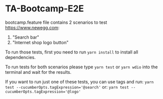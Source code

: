 # TA-Bootcamp-E2E

bootcamp.feature file contains 2 scenarios to test <https://www.newegg.com>:
1. "Search bar"
2. "Internet shop logo button"

To run those tests, first you need to run `yarn install` to install all dependencies.

To run tests for both scenarios please type `yarn test` or `yarn wdio` into the terminal and wait for the results.

If you want to run just one of these tests, you can use tags and run:
`yarn test --cucumberOpts.tagExpression='@search'`
or:
`yarn test --cucumberOpts.tagExpression='@logo'`